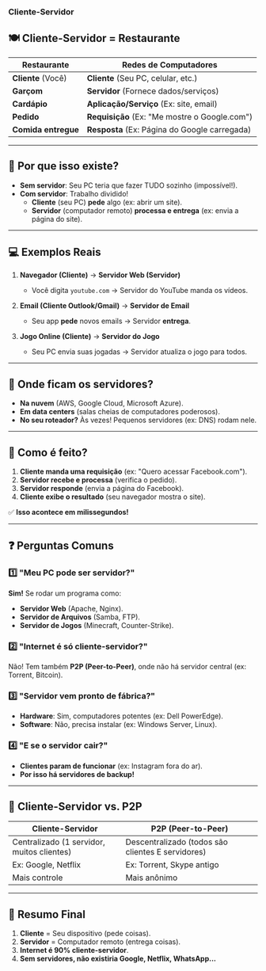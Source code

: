 ### **Cliente-Servidor**



## 🍽️ **Cliente-Servidor = Restaurante**  

| **Restaurante**       | **Redes de Computadores**  |  
|-----------------------|---------------------------|  
| **Cliente** (Você)    | **Cliente** (Seu PC, celular, etc.) |  
| **Garçom**            | **Servidor** (Fornece dados/serviços) |  
| **Cardápio**          | **Aplicação/Serviço** (Ex: site, email) |  
| **Pedido**            | **Requisição** (Ex: "Me mostre o Google.com") |  
| **Comida entregue**   | **Resposta** (Ex: Página do Google carregada) |  

---

## 🤔 **Por que isso existe?**  
- **Sem servidor**: Seu PC teria que fazer TUDO sozinho (impossível!).  
- **Com servidor**: Trabalho dividido!  
  - **Cliente** (seu PC) **pede** algo (ex: abrir um site).  
  - **Servidor** (computador remoto) **processa e entrega** (ex: envia a página do site).  

---

## 💻 **Exemplos Reais**  
1. **Navegador (Cliente)** → **Servidor Web (Servidor)**  
   - Você digita `youtube.com` → Servidor do YouTube manda os vídeos.  

2. **Email (Cliente Outlook/Gmail)** → **Servidor de Email**  
   - Seu app **pede** novos emails → Servidor **entrega**.  

3. **Jogo Online (Cliente)** → **Servidor do Jogo**  
   - Seu PC envia suas jogadas → Servidor atualiza o jogo para todos.  

---

## 🏢 **Onde ficam os servidores?**  
- **Na nuvem** (AWS, Google Cloud, Microsoft Azure).  
- **Em data centers** (salas cheias de computadores poderosos).  
- **No seu roteador?** Às vezes! Pequenos servidores (ex: DNS) rodam nele.  

---

## 🔧 **Como é feito?**  
1. **Cliente manda uma requisição** (ex: "Quero acessar Facebook.com").  
2. **Servidor recebe e processa** (verifica o pedido).  
3. **Servidor responde** (envia a página do Facebook).  
4. **Cliente exibe o resultado** (seu navegador mostra o site).  

✅ **Isso acontece em milissegundos!**  

---

## ❓ **Perguntas Comuns**  

### 1️⃣ **"Meu PC pode ser servidor?"**  
**Sim!** Se rodar um programa como:  
- **Servidor Web** (Apache, Nginx).  
- **Servidor de Arquivos** (Samba, FTP).  
- **Servidor de Jogos** (Minecraft, Counter-Strike).  

### 2️⃣ **"Internet é só cliente-servidor?"**  
Não! Tem também **P2P (Peer-to-Peer)**, onde não há servidor central (ex: Torrent, Bitcoin).  

### 3️⃣ **"Servidor vem pronto de fábrica?"**  
- **Hardware**: Sim, computadores potentes (ex: Dell PowerEdge).  
- **Software**: Não, precisa instalar (ex: Windows Server, Linux).  

### 4️⃣ **"E se o servidor cair?"**  
- **Clientes param de funcionar** (ex: Instagram fora do ar).  
- **Por isso há servidores de backup!**  

---

## 📡 **Cliente-Servidor vs. P2P**  
| **Cliente-Servidor**  | **P2P (Peer-to-Peer)** |  
|-----------------------|------------------------|  
| Centralizado (1 servidor, muitos clientes) | Descentralizado (todos são clientes E servidores) |  
| Ex: Google, Netflix   | Ex: Torrent, Skype antigo |  
| Mais controle        | Mais anônimo           |  

---

## 🎯 **Resumo Final**  
1. **Cliente** = Seu dispositivo (pede coisas).  
2. **Servidor** = Computador remoto (entrega coisas).  
3. **Internet é 90% cliente-servidor**.  
4. **Sem servidores, não existiria Google, Netflix, WhatsApp...**  
